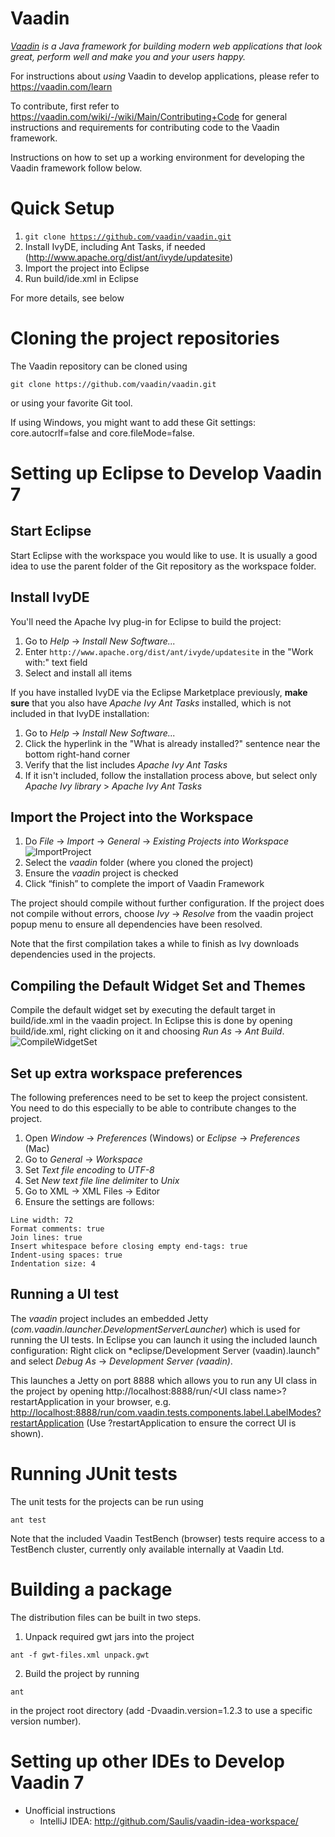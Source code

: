 Vaadin
======
*[Vaadin](https://vaadin.com) is a Java framework for building modern web applications that look great, perform well and make you and your users happy.*

For instructions about _using_ Vaadin to develop applications, please refer to
https://vaadin.com/learn

To contribute, first refer to https://vaadin.com/wiki/-/wiki/Main/Contributing+Code
for general instructions and requirements for contributing code to the Vaadin framework.

Instructions on how to set up a working environment for developing the Vaadin
framework follow below.

Quick Setup
======
1. <code>git clone https://github.com/vaadin/vaadin.git</code>
1. Install IvyDE, including Ant Tasks, if needed (http://www.apache.org/dist/ant/ivyde/updatesite)
1. Import the project into Eclipse
1. Run build/ide.xml in Eclipse

For more details, see below

Cloning the project repositories
======
The Vaadin repository can be cloned using
<pre><code>git clone https://github.com/vaadin/vaadin.git</code></pre>

or using your favorite Git tool.

If using Windows, you might want to add these Git settings: core.autocrlf=false and core.fileMode=false.

Setting up Eclipse to Develop Vaadin 7
=========

Start Eclipse
-------------
Start Eclipse with the workspace you would like to use. It is usually a good idea to use the parent folder of the Git repository as the workspace folder.

Install IvyDE
---------
You'll need the Apache Ivy plug-in for Eclipse to build the project:

1. Go to *Help* -> *Install New Software...*
1. Enter `http://www.apache.org/dist/ant/ivyde/updatesite` in the "Work with:" text field
1. Select and install all items

If you have installed IvyDE via the Eclipse Marketplace previously, **make sure** that you also have *Apache Ivy Ant Tasks* installed, which is not included in that IvyDE installation:

1. Go to *Help* -> *Install New Software...*
1. Click the hyperlink in the "What is already installed?" sentence near the bottom right-hand corner
1. Verify that the list includes *Apache Ivy Ant Tasks*
1. If it isn't included, follow the installation process above, but select only *Apache Ivy library* > *Apache Ivy Ant Tasks*


Import the Project into the Workspace
------------
1. Do *File* -> *Import* -> *General* -> *Existing Projects into Workspace*
![ImportProject](http://f.cl.ly/items/0G361519182v1z2T1o1O/Import.png "Import project")
1. Select the *vaadin* folder (where you cloned the project)
1. Ensure the *vaadin* project is checked
1. Click “finish” to complete the import of Vaadin Framework

The project should compile without further configuration. If the project does not compile without errors, choose *Ivy* -> *Resolve* from the vaadin project popup menu to ensure all dependencies have been resolved.

Note that the first compilation takes a while to finish as Ivy downloads dependencies used in the projects.

Compiling the Default Widget Set and Themes
--------
Compile the default widget set by executing the default target in build/ide.xml in the vaadin project.
In Eclipse this is done by opening build/ide.xml, right clicking on it and choosing *Run As* -> *Ant Build*.
![CompileWidgetSet](http://cl.ly/image/1R43162b282e/build.png "Compiling the Widget Set")

Set up extra workspace preferences
--------
The following preferences need to be set to keep the project consistent. You need to do this especially to be able to contribute changes to the project.

1. Open *Window* -> *Preferences* (Windows) or *Eclipse* -> *Preferences* (Mac)
1. Go to *General* ->  *Workspace*
 1. Set *Text file encoding* to *UTF-8*
 1. Set *New text file line delimiter* to *Unix*
1. Go to XML -> XML Files -> Editor
 1. Ensure the settings are follows:
<pre><code>Line width: 72
Format comments: true
Join lines: true
Insert whitespace before closing empty end-tags: true
Indent-using spaces: true
Indentation size: 4
</code></pre>

Running a UI test
------
The *vaadin* project includes an embedded Jetty (*com.vaadin.launcher.DevelopmentServerLauncher*) which is used for running the UI tests.
In Eclipse you can launch it using the included launch configuration: Right click on *eclipse/Development Server (vaadin).launch" and select *Debug As* -> *Development Server (vaadin)*.

This launches a Jetty on port 8888 which allows you to run any UI class in the project by opening http://localhost:8888/run/&lt;UI class name&gt;?restartApplication in your browser, e.g. [http://localhost:8888/run/com.vaadin.tests.components.label.LabelModes?restartApplication](http://localhost:8888/run/com.vaadin.tests.components.label.LabelModes?restartApplication) (Use ?restartApplication to ensure the correct UI is shown).

Running JUnit tests
=====
The unit tests for the projects can be run using
<pre><code>ant test</code></pre>

Note that the included Vaadin TestBench (browser) tests require access to a TestBench cluster, currently only available internally at Vaadin Ltd.

Building a package
=====
The distribution files can be built in two steps.

1. Unpack required gwt jars into the project
<pre><code>ant -f gwt-files.xml unpack.gwt</code></pre>
2. Build the project by running
<pre><code>ant</code></pre>
in the project root directory (add -Dvaadin.version=1.2.3 to use a specific version number).

Setting up other IDEs to Develop Vaadin 7
=========
- Unofficial instructions
  - IntelliJ IDEA: http://github.com/Saulis/vaadin-idea-workspace/
